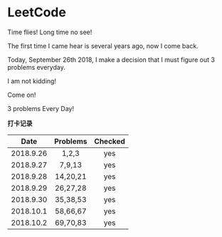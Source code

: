 # LeetCode
Time flies! Long time no see!

The first time I came hear is several years ago, now I come back.

Today, September 26th 2018, I make a decision that I must figure out 3 problems everyday.

I am not kidding!

Come on!

3 problems Every Day!

**打卡记录**

| Date | Problems | Checked |
| :------: | :------: | :------: |
| 2018.9.26 | 1,2,3 | yes |
| 2018.9.27 | 7,9,13 | yes |
| 2018.9.28 | 14,20,21 | yes |
| 2018.9.29 | 26,27,28 | yes |
| 2018.9.30 | 35,38,53 | yes |
| 2018.10.1 | 58,66,67 | yes |
| 2018.10.2 | 69,70,83 | yes |
